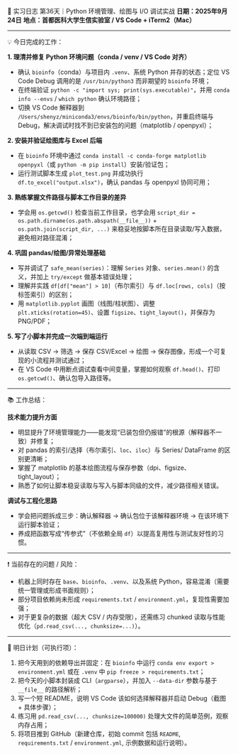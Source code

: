 🧬 实习日志 第36天｜Python 环境管理、绘图与 I/O 调试实战
**日期：2025年9月24日**
**地点：首都医科大学生信实验室 / VS Code + iTerm2（Mac）**

---

💡 今日完成的工作：

**1. 理清并修复 Python 环境问题（conda / venv / VS Code 对齐）**

* 确认 `bioinfo`（conda）与项目内 `.venv`、系统 Python 并存的状态；定位 VS Code Debug 调用的是 `/usr/bin/python3` 而非期望的 `bioinfo` 环境；
* 在终端验证 `python -c "import sys; print(sys.executable)"`，并用 `conda info --envs` / `which python` 确认环境路径；
* 切换 VS Code 解释器到 `/Users/shenyz/miniconda3/envs/bioinfo/bin/python`，并重启终端与 Debug，解决调试时找不到已安装包的问题（matplotlib / openpyxl）；

**2. 安装并验证绘图库与 Excel 后端**

* 在 `bioinfo` 环境中通过 `conda install -c conda-forge matplotlib openpyxl`（或 `python -m pip install`）安装/验证包；
* 运行测试脚本生成 `plot_test.png` 并成功执行 `df.to_excel("output.xlsx")`，确认 pandas 与 openpyxl 协同可用；

**3. 熟练掌握文件路径与脚本工作目录的差异**

* 学会用 `os.getcwd()` 检查当前工作目录，也学会用 `script_dir = os.path.dirname(os.path.abspath(__file__))` + `os.path.join(script_dir, ...)` 来稳妥地按脚本所在目录读取/写入数据，避免相对路径混淆；

**4. 巩固 pandas/绘图/异常处理基础**

* 写并调试了 `safe_mean(series)`：理解 `Series` 对象、`series.mean()` 的含义，并加上 `try/except` 做基本错误处理；
* 理解并实践 `df[df["mean"] > 10]`（布尔索引）与 `df.loc[rows, cols]`（按标签索引）的区别；
* 用 `matplotlib.pyplot` 画图（线图/柱状图）、调整 `plt.xticks(rotation=45)`、设置 `figsize`、`tight_layout()`，并保存为 PNG/PDF；

**5. 写了小脚本并完成一次端到端运行**

* 从读取 CSV → 筛选 → 保存 CSV/Excel → 绘图 → 保存图像，形成一个可复现的小流程并测试通过；
* 在 VS Code 中用断点调试查看中间变量，掌握如何观察 `df.head()`、打印 `os.getcwd()`、确认包导入路径等。

---

📚 工作总结：

**技术能力提升方面**

* 明显提升了环境管理能力——能发现“已装包但仍报错”的根源（解释器不一致）并修复；
* 对 pandas 的索引/选择（布尔索引、`loc`、`iloc`）与 Series/ DataFrame 的区别更清晰；
* 掌握了 matplotlib 的基本绘图流程与保存参数（dpi、figsize、tight\_layout）；
* 熟悉了如何让脚本稳妥读取与写入与脚本同级的文件，减少路径相关错误。

**调试与工程化思路**

* 学会把问题拆成三步：确认解释器 → 确认包位于该解释器环境 → 在该环境下运行脚本验证；
* 养成把函数写成“传参式”（不依赖全局 `df`）以提高复用性与测试友好性的习惯。

---

❗ 当前存在的问题 / 风险：

* 机器上同时存在 `base`、`bioinfo`、`.venv`、以及系统 Python，容易混淆（需要统一管理或形成书面规则）；
* 部分项目依赖尚未形成 `requirements.txt` / `environment.yml`，复现性需要加强；
* 对于更复杂的数据（超大 CSV / 内存受限），还需练习 chunked 读取与性能优化（`pd.read_csv(..., chunksize=...)`）。

---

🎯 明日计划（可执行项）：

1. 把今天用到的依赖导出并固定：在 `bioinfo` 中运行 `conda env export > environment.yml` 或在 `.venv` 中 `pip freeze > requirements.txt`；
2. 把今天的小脚本封装成 CLI（`argparse`），并加入 `--data-dir` 参数与基于 `__file__` 的路径解析；
3. 写一个短 README，说明 VS Code 该如何选择解释器并启动 Debug（截图 + 具体步骤）；
4. 练习用 `pd.read_csv(..., chunksize=100000)` 处理大文件的简单范例，观察内存占用；
5. 将项目推到 GitHub（新建仓库，初始 commit 包括 `README`, `requirements.txt` / `environment.yml`, 示例数据和运行说明）。
